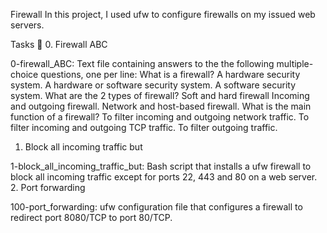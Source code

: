 Firewall
In this project, I used ufw to configure firewalls on my issued web servers.

Tasks 📃
0. Firewall ABC

0-firewall_ABC: Text file containing answers to the the following multiple-choice questions, one per line:
What is a firewall?
A hardware security system.
A hardware or software security system.
A software security system.
What are the 2 types of firewall?
Soft and hard firewall
Incoming and outgoing firewall.
Network and host-based firewall.
What is the main function of a firewall?
To filter incoming and outgoing network traffic.
To filter incoming and outgoing TCP traffic.
To filter outgoing traffic.
1. Block all incoming traffic but

1-block_all_incoming_traffic_but: Bash script that installs a ufw firewall to block all incoming traffic except for ports 22, 443 and 80 on a web server.
2. Port forwarding

100-port_forwarding: ufw configuration file that configures a firewall to redirect port 8080/TCP to port 80/TCP.

